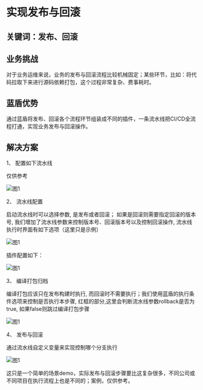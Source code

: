# 实现发布与回滚


## 关键词：发布、回滚 <a id="&#x51C6;&#x5907;&#x4E8B;&#x9879;"></a>

## 业务挑战 <a id="&#x51C6;&#x5907;&#x4E8B;&#x9879;"></a>

对于业务运维来说，业务的发布与回滚流程比较机械固定；某些环节，比如：将代码拉取下来进行源码依赖打包，这个过程非常复杂、费事耗时。

## 蓝盾优势 <a id="&#x51C6;&#x5907;&#x4E8B;&#x9879;"></a>

通过蓝盾将发布、回滚各个流程环节组装成不同的插件，一条流水线把CI/CD全流程打通，实现业务发布与回滚操作。

## 解决方案 <a id="&#x51C6;&#x5907;&#x4E8B;&#x9879;"></a>

1、 配置如下流水线

仅供参考


![&#x56FE;1](../../assets/scene-Implement-publishing-rollback-a.png)

2、   流水线配置

启动流水线时可以选择参数, 是发布或者回滚； 如果是回滚则需要指定回滚的版本号, 我们增加了流水线参数来控制版本号、回滚版本号以及控制回滚操作, 流水线执行时界面有如下选项（这里只是示例）


![&#x56FE;1](../../assets/scene-Implement-publishing-rollback-b.png)

插件配置如下：

![&#x56FE;1](../../assets/scene-Implement-publishing-rollback-c.png)

3、 编译打包归档

编译打包应该只在发布构建时执行, 而回滚时不需要执行；我们使用蓝盾的执行条件选项来控制是否执行本步骤, 红框的部分,这里会判断流水线参数rollback是否为true, 如果false则跳过编译打包步骤


![&#x56FE;1](../../assets/scene-Implement-publishing-rollback-d.png)

4、  发布与回滚

通过流水线自定义变量来实现控制哪个分支执行


![&#x56FE;1](../../assets/scene-Implement-publishing-rollback-e.png)

这只是一个简单的场景demo，实际发布与回滚步骤要比这复杂很多，不同公司或不同项目在执行流程上也是不同的；案例，仅供参考。

